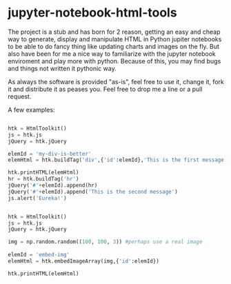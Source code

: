 # jupyter-notebook-html-tools

The project is a stub and has born for 2 reason, getting an easy and cheap way to generate, display and manipulate HTML in Python jupiter notebooks to be able to do fancy thing like updating charts and images on the fly. But also have been for me a nice way to familiarize with the jupyter notebook enviroment and play more with python. 
Because of this, you may find bugs and things not written it pythonic way.

As always the software is provided "as-is", feel free to use it, change it, fork it and distribute it as peases you. Feel free to drop me a line or a pull request.

A few examples:

```python

htk = HtmlToolkit()
js = htk.js
jQuery = htk.jQuery

elemId = 'my-div-is-better'
elemHtml = htk.buildTag('div',{'id':elemId},'This is the first message')

htk.printHTML(elemHtml)
hr = htk.buildTag('hr')
jQuery('#'+elemId).append(hr)
jQuery('#'+elemId).append('This is the second message')
js.alert('Eureka!')

```


```python

htk = HtmlToolkit()
js = htk.js
jQuery = htk.jQuery

img = np.random.random((100, 100, 3)) #perhaps use a real image
  
elemId = 'embed-img'
elemHtml = htk.embedImageArray(img,{'id':elemId})

htk.printHTML(elemHtml)

```





